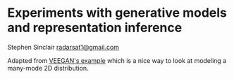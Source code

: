 # Experiments with generative models and representation inference
Stephen Sinclair <radarsat1@gmail.com>

Adapted from [VEEGAN's
example](https://github.com/akashgit/VEEGAN/blob/master/VEEGAN_2D_RING.ipynb)
which is a nice way to look at modeling a many-mode 2D distribution.
